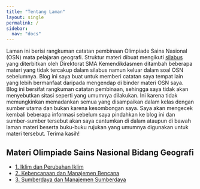 ```yaml
---
title: "Tentang Laman"
layout: single
permalink: /
sidebar:
  nav: "docs"
---
```


Laman ini berisi rangkuman catatan pembinaan Olimpiade Sains Nasional (OSN) mata pelajaran geografi.
Struktur materi dibuat mengikuti [silabus](https://sma.dikdasmen.go.id/data/files/silabus/9.%20SILABUS%20NASIONAL%20BARU%20Geografi.pdf) yang diterbitkan oleh Direktorat SMA Kemendikdasmen ditambah beberapa materi yang tidak tercakup dalam silabus namun keluar dalam soal OSN sebelumnya.
Blog ini saya buat untuk memberi catatan saya tempat lain yang lebih bermanfaat daripada mengendap di binder materi OSN saya.
Blog ini bersifat rangkuman catatan pembinaan, sehingga saya tidak akan menyebutkan sitasi seperti yang umumnya dilakukan. Ini karena tidak memungkinkan memadankan semua yang disampaikan dalam kelas dengan sumber utama dan bukan karena kesombongan saya. Saya akan mengecek kembali beberapa informasi sebelum saya pindahkan ke blog ini dan sumber-sumber tersebut akan saya cantumkan di dalam ataupun di bawah laman materi beserta buku-buku rujukan yang umumnya digunakan untuk materi tersebut.
Terima kasih!

## Materi Olimpiade Sains Nasional Bidang Geografi

- [1. Iklim dan Perubahan Iklim](/Geolimpiade-Wiki/docs/Metklim/)
- [2. Kebencanaan dan Manajemen Bencana](/Geolimpiade-Wiki/docs/Manben/)
- [3. Sumberdaya dan Manajemen Sumberdaya](/Geolimpiade-Wiki/docs/Sumberdaya/)
